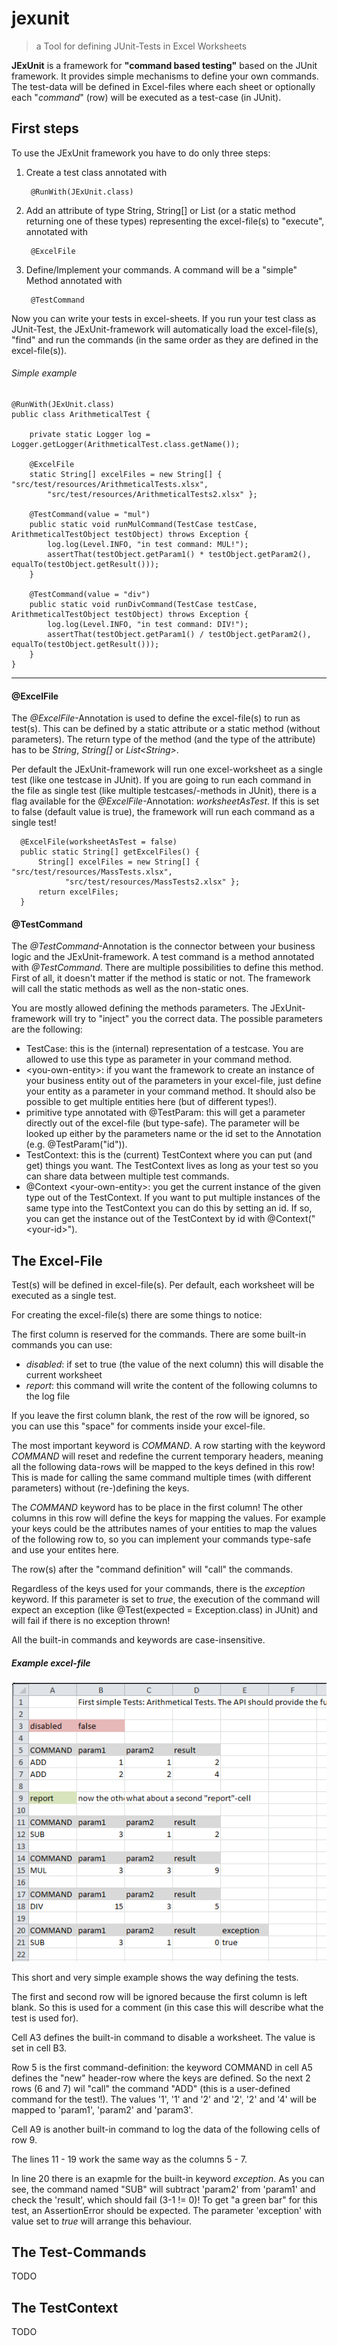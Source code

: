 jexunit
=======

> a Tool for defining JUnit-Tests in Excel Worksheets

**JExUnit** is a framework for **"command based testing"** based on the JUnit framework.
It provides simple mechanisms to define your own commands. The test-data will be defined in Excel-files where each sheet or optionally each "*command*" (row) will be executed as a test-case (in JUnit).


## First steps ##

To use the JExUnit framework you have to do only three steps:

1. Create a test class annotated with
    
        @RunWith(JExUnit.class)

2. Add an attribute of type String, String[] or List<String> (or a static method returning one of these types) representing the excel-file(s) to "execute", annotated with

        @ExcelFile

3. Define/Implement your commands. A command will be a "simple" Method annotated with

        @TestCommand


Now you can write your tests in excel-sheets. If you run your test class as JUnit-Test, the JExUnit-framework will automatically load the excel-file(s), "find" and run the commands (in the same order as they are defined in the excel-file(s)).

###### Simple example ######

    @RunWith(JExUnit.class)
    public class ArithmeticalTest {

        private static Logger log = Logger.getLogger(ArithmeticalTest.class.getName());

	    @ExcelFile
	    static String[] excelFiles = new String[] { "src/test/resources/ArithmeticalTests.xlsx",
			"src/test/resources/ArithmeticalTests2.xlsx" };

	    @TestCommand(value = "mul")
	    public static void runMulCommand(TestCase testCase, ArithmeticalTestObject testObject) throws Exception {
		    log.log(Level.INFO, "in test command: MUL!");
	 	    assertThat(testObject.getParam1() * testObject.getParam2(), equalTo(testObject.getResult()));
	    }

	    @TestCommand(value = "div")
	    public static void runDivCommand(TestCase testCase, ArithmeticalTestObject testObject) throws Exception {
		    log.log(Level.INFO, "in test command: DIV!");
		    assertThat(testObject.getParam1() / testObject.getParam2(), equalTo(testObject.getResult()));
	    }
    }

---

#### @ExcelFile

  The _@ExcelFile_-Annotation is used to define the excel-file(s) to run as test(s). This can be defined by a static attribute or a static method (without parameters). The return type of the method (and the type of the attribute) has to be _String_, _String[]_ or _List&lt;String>_.

  Per default the JExUnit-framework will run one excel-worksheet as a single test (like one testcase in JUnit). If you are going to run each command in the file as single test (like multiple testcases/-methods in JUnit), there is a flag available for the _@ExcelFile_-Annotation: _worksheetAsTest_. If this is set to false (default value is true), the framework will run each command as a single test!

      @ExcelFile(worksheetAsTest = false)
	  public static String[] getExcelFiles() {
		  String[] excelFiles = new String[] { "src/test/resources/MassTests.xlsx",
				"src/test/resources/MassTests2.xlsx" };
		  return excelFiles;
	  }


#### @TestCommand

  The _@TestCommand_-Annotation is the connector between your business logic and the JExUnit-framework. A test command is a method annotated with _@TestCommand_. There are multiple possibilities to define this method. First of all, it doesn't matter if the method is static or not. The framework will call the static methods as well as the non-static ones.

  You are mostly allowed defining the methods parameters. The JExUnit-framework will try to "inject" you the correct data. The possible parameters are the following:

  - TestCase: this is the (internal) representation of a testcase. You are allowed to use this type as parameter in your command method.
  - &lt;you-own-entity&gt;: if you want the framework to create an instance of your business entity out of the parameters in your excel-file, just define your entity as a parameter in your command method. It should also be possible to get multiple entities here (but of different types!).
  - primitive type annotated with @TestParam: this will get a parameter directly out of the excel-file (but type-safe). The parameter will be looked up either by the parameters name or the id set to the Annotation (e.g. @TestParam("id")).
  - TestContext: this is the (current) TestContext where you can put (and get) things you want. The TestContext lives as long as your test so you can share data between multiple test commands.
  - @Context &lt;your-own-entity&gt;: you get the current instance of the given type out of the TestContext. If you want to put multiple instances of the same type into the TestContext you can do this by setting an id. If so, you can get the instance out of the TestContext by id with @Context("&lt;your-id&gt;").



## The Excel-File ##

  Test(s) will be defined in excel-file(s). Per default, each worksheet will be executed as a single test.

  For creating the excel-file(s) there are some things to notice:

  The first column is reserved for the commands. There are some built-in commands you can use:

  - _disabled_: if set to true (the value of the next column) this will disable the current worksheet
  - _report_: this command will write the content of the following columns to the log file


  If you leave the first column blank, the rest of the row will be ignored, so you can use this "space" for comments inside your excel-file.

  The most important keyword is _COMMAND_. A row starting with the keyword _COMMAND_ will reset and redefine the current temporary headers, meaning all the following data-rows will be mapped to the keys defined in this row! This is made for calling the same command multiple times (with different parameters) without (re-)defining the keys.

  The _COMMAND_ keyword has to be place in the first column! The other columns in this row will define the keys for mapping the values. For example your keys could be the attributes names of your entities to map the values of the following row to, so you can implement your commands type-safe and use your entites here.

  The row(s) after the "command definition" will "call" the commands.

  Regardless of the keys used for your commands, there is the _exception_ keyword. If this parameter is set to _true_, the execution of the command will expect an exception (like @Test(expected = Exception.class) in JUnit) and will fail if there is no exception thrown!

  All the built-in commands and keywords are case-insensitive.


##### Example excel-file #####

  ![Example excel-file](etc/documentation/screenshot_example_excelfile.png)

  This short and very simple example shows the way defining the tests.
  
  The first and second row will be ignored because the first column is left blank. So this is used for a comment (in this case this will describe what the test is used for).

  Cell A3 defines the built-in command to disable a worksheet. The value is set in cell B3.

  Row 5 is the first command-definition: the keyword COMMAND in cell A5 defines the "new" header-row where the keys are defined. So the next 2 rows (6 and 7) wil "call" the command "ADD" (this is a user-defined command for the test!). The values '1', '1' and '2' and '2', '2' and '4' will be mapped to 'param1', 'param2' and 'param3'.

  Cell A9 is another built-in command to log the data of the following cells of row 9.

  The lines 11 - 19 work the same way as the columns 5 - 7.

  In line 20 there is an exapmle for the built-in keyword _exception_. As you can see, the command named "SUB" will subtract 'param2' from 'param1' and check the 'result', which should fail (3-1 != 0)! To get "a green bar" for this test, an AssertionError should be expected. The parameter 'exception' with value set to _true_ will arrange this behaviour.


## The Test-Commands ##

TODO


## The TestContext ##

TODO